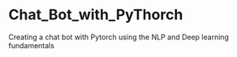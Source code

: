 # Chat_Bot_with_PyThorch
Creating a chat bot with Pytorch using the NLP and Deep learning fundamentals
